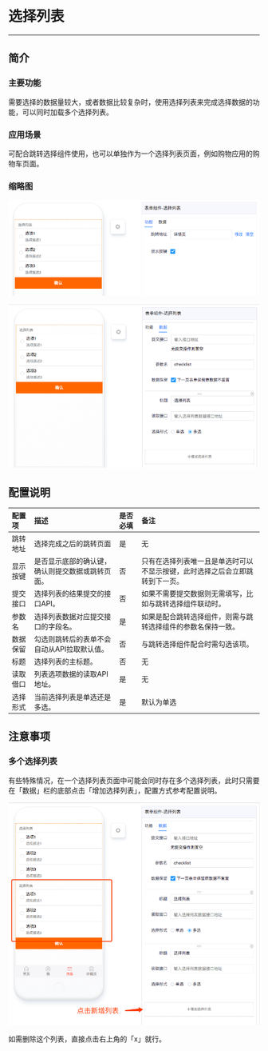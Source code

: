 # 选择列表

---

## 简介

### 主要功能

需要选择的数据量较大，或者数据比较复杂时，使用选择列表来完成选择数据的功能，可以同时加载多个选择列表。

### 应用场景

可配合跳转选择组件使用，也可以单独作为一个选择列表页面，例如购物应用的购物车页面。

### 缩略图

![](./images/checklist1.png)

![](./images/checklist2.png)

## 配置说明

| 配置项 | 描述 | 是否必填 | 备注 |
| :--- | :--- | :--- | :--- |
| 跳转地址 | 选择完成之后的跳转页面 | 是 | 无 |
| 显示按键 | 是否显示底部的确认键，确认则提交数据或跳转页面。 | 否 | 只有在选择列表唯一且是单选时可以不显示按键，此时选择之后会立即跳转到下一页。 |
| 提交接口 | 选择列表的结果提交的接口API。 | 否 | 如果不需要提交数据则无需填写，比如与跳转选择组件联动时。 |
| 参数名 | 选择列表数据对应提交接口的字段名。 | 是 | 如果是配合跳转选择组件，则需与跳转选择组件的参数名保持一致。 |
| 数据保留 | 勾选则跳转后的表单不会自动从API拉取默认值。 | 否 | 与跳转选择组件配合时需勾选该项。 |
| 标题 | 选择列表的主标题。 | 否 | 无 |
| 读取借口 | 列表选项数据的读取API地址。 | 是 | 无 |
| 选择形式 | 当前选择列表是单选还是多选。 | 是 | 默认为单选 |

## 注意事项

### 多个选择列表

有些特殊情况，在一个选择列表页面中可能会同时存在多个选择列表，此时只需要在「数据」栏的底部点击「增加选择列表」，配置方式参考配置说明。

![](./images/checklist3.png)

如需删除这个列表，直接点击右上角的「x」就行。